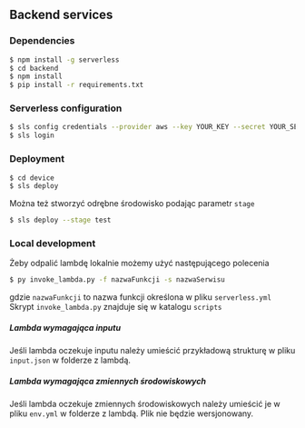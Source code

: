 ## Backend services

### Dependencies
```sh
$ npm install -g serverless
$ cd backend
$ npm install
$ pip install -r requirements.txt
```

### Serverless configuration
```sh
$ sls config credentials --provider aws --key YOUR_KEY --secret YOUR_SECRET
$ sls login
```

### Deployment
```sh
$ cd device
$ sls deploy
```
Można też stworzyć odrębne środowisko podając parametr `stage`
```sh
$ sls deploy --stage test
```

### Local development
Żeby odpalić lambdę lokalnie możemy użyć następującego polecenia
```sh
$ py invoke_lambda.py -f nazwaFunkcji -s nazwaSerwisu
```
gdzie `nazwaFunkcji` to nazwa funkcji określona w pliku `serverless.yml`
Skrypt `invoke_lambda.py` znajduje się w katalogu `scripts`

##### Lambda wymagająca inputu
Jeśli lambda oczekuje inputu należy umieścić przykładową strukturę w pliku `input.json` w folderze z lambdą.

##### Lambda wymagająca zmiennych środowiskowych
Jeśli lambda oczekuje zmiennych środowiskowych należy umieścić je w pliku `env.yml` w folderze z lambdą.
Plik nie będzie wersjonowany.
